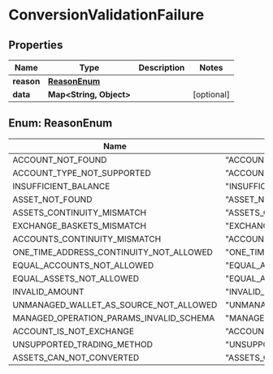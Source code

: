 

# ConversionValidationFailure


## Properties

| Name | Type | Description | Notes |
|------------ | ------------- | ------------- | -------------|
|**reason** | [**ReasonEnum**](#ReasonEnum) |  |  |
|**data** | **Map&lt;String, Object&gt;** |  |  [optional] |



## Enum: ReasonEnum

| Name | Value |
|---- | -----|
| ACCOUNT_NOT_FOUND | &quot;ACCOUNT_NOT_FOUND&quot; |
| ACCOUNT_TYPE_NOT_SUPPORTED | &quot;ACCOUNT_TYPE_NOT_SUPPORTED&quot; |
| INSUFFICIENT_BALANCE | &quot;INSUFFICIENT_BALANCE&quot; |
| ASSET_NOT_FOUND | &quot;ASSET_NOT_FOUND&quot; |
| ASSETS_CONTINUITY_MISMATCH | &quot;ASSETS_CONTINUITY_MISMATCH&quot; |
| EXCHANGE_BASKETS_MISMATCH | &quot;EXCHANGE_BASKETS_MISMATCH&quot; |
| ACCOUNTS_CONTINUITY_MISMATCH | &quot;ACCOUNTS_CONTINUITY_MISMATCH&quot; |
| ONE_TIME_ADDRESS_CONTINUITY_NOT_ALLOWED | &quot;ONE_TIME_ADDRESS_CONTINUITY_NOT_ALLOWED&quot; |
| EQUAL_ACCOUNTS_NOT_ALLOWED | &quot;EQUAL_ACCOUNTS_NOT_ALLOWED&quot; |
| EQUAL_ASSETS_NOT_ALLOWED | &quot;EQUAL_ASSETS_NOT_ALLOWED&quot; |
| INVALID_AMOUNT | &quot;INVALID_AMOUNT&quot; |
| UNMANAGED_WALLET_AS_SOURCE_NOT_ALLOWED | &quot;UNMANAGED_WALLET_AS_SOURCE_NOT_ALLOWED&quot; |
| MANAGED_OPERATION_PARAMS_INVALID_SCHEMA | &quot;MANAGED_OPERATION_PARAMS_INVALID_SCHEMA&quot; |
| ACCOUNT_IS_NOT_EXCHANGE | &quot;ACCOUNT_IS_NOT_EXCHANGE&quot; |
| UNSUPPORTED_TRADING_METHOD | &quot;UNSUPPORTED_TRADING_METHOD&quot; |
| ASSETS_CAN_NOT_CONVERTED | &quot;ASSETS_CAN_NOT_CONVERTED&quot; |



